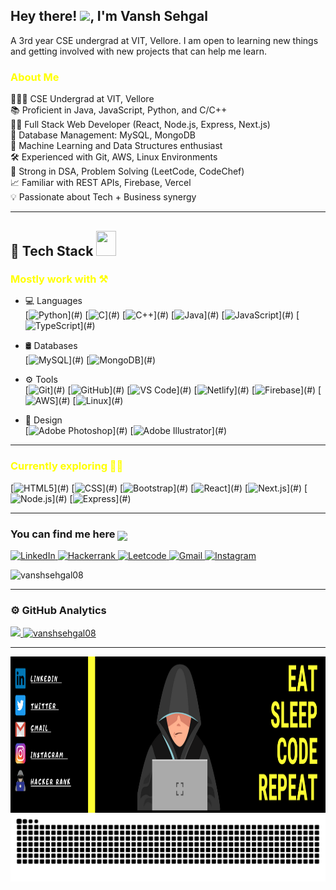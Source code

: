 <h2> Hey there! <img src="https://raw.githubusercontent.com/nixin72/nixin72/master/wave.gif" width="30px">, I'm Vansh Sehgal</h2>
A 3rd year CSE undergrad at VIT, Vellore. I am open to learning new things and getting involved with new projects that can help me learn.

<h3 style="color:yellow;" > About Me </h3>  
<div>
👨🏻‍🎓 CSE Undergrad at VIT, Vellore  
<br>📚 Proficient in Java, JavaScript, Python, and C/C++  
<br>👨‍💻 Full Stack Web Developer (React, Node.js, Express, Next.js)  
<br>💾 Database Management: MySQL, MongoDB  
<br>🧠 Machine Learning and Data Structures enthusiast  
<br>🛠️ Experienced with Git, AWS, Linux Environments  
<br>🎯 Strong in DSA, Problem Solving (LeetCode, CodeChef)  
<br>📈 Familiar with REST APIs, Firebase, Vercel  
<br>💡 Passionate about Tech + Business synergy  
</div>

---

<h2> 🧰 Tech Stack <img src="https://media2.giphy.com/media/QssGEmpkyEOhBCb7e1/giphy.gif" width="32px" height="40px"> </h2>

<h3 style="color:yellow;margin-bottom: 15px;">Mostly work with ⚒️</h3>
  
- 💻 Languages  
[![Python](https://img.shields.io/badge/Python-yellow?style=for-the-badge&logo=python&logoColor=white")](#)
[![C](https://img.shields.io/badge/C-blue?style=for-the-badge&logo=c&logoColor=white")](#)
[![C++](https://img.shields.io/badge/C++-green?style=for-the-badge&logo=c%2B%2B&logoColor=white")](#)
[![Java](https://img.shields.io/badge/Java-a0631a?style=for-the-badge&logo=java&logoColor=white")](#)
[![JavaScript](https://img.shields.io/badge/JavaScript-f7df1e?style=for-the-badge&logo=javascript&logoColor=black")](#)
[![TypeScript](https://img.shields.io/badge/TypeScript-3178C6?style=for-the-badge&logo=typescript&logoColor=white")](#)

- 🛢 Databases  
[![MySQL](https://img.shields.io/badge/MySQL-red?style=for-the-badge&logo=mysql&logoColor=white")](#)
[![MongoDB](https://img.shields.io/badge/MongoDB-grey?style=for-the-badge&logo=mongodb&logoColor=white")](#)

- ⚙️ Tools  
[![Git](https://img.shields.io/badge/Git-1FA197?style=for-the-badge&logo=git&logoColor=white")](#)
[![GitHub](https://img.shields.io/badge/GitHub-1F52A1?style=for-the-badge&logo=github&logoColor=white")](#)
[![VS Code](https://img.shields.io/badge/VSCode-22ABD6?style=for-the-badge&logo=visual-studio-code&logoColor=white")](#)
[![Netlify](https://img.shields.io/badge/Netlify-000030?style=for-the-badge&logo=netlify&logoColor=white")](#)
[![Firebase](https://img.shields.io/badge/Firebase-F5820D?style=for-the-badge&logo=firebase&logoColor=white")](#)
[![AWS](https://img.shields.io/badge/AWS-232F3E?style=for-the-badge&logo=amazon-aws&logoColor=white")](#)
[![Linux](https://img.shields.io/badge/Linux-000000?style=for-the-badge&logo=linux&logoColor=white")](#)

- 🎨 Design  
[![Adobe Photoshop](https://img.shields.io/badge/Adobe%20Photoshop-7F4E1D?style=for-the-badge&logo=adobe-photoshop&logoColor=white")](#)
[![Adobe Illustrator](https://img.shields.io/badge/Adobe%20Illustrator-256727?style=for-the-badge&logo=adobe-illustrator&logoColor=white")](#)

---

<h3 style="color:yellow;">Currently exploring 👨‍💻</h3>  

[![HTML5](https://img.shields.io/badge/HTML5-390F52?style=for-the-badge&logo=HTML5&logoColor=white")](#)
[![CSS](https://img.shields.io/badge/CSS-3F6499?style=for-the-badge&logo=CSS&logoColor=white")](#)
[![Bootstrap](https://img.shields.io/badge/Bootstrap-563D7C?style=for-the-badge&logo=bootstrap&logoColor=white")](#)
[![React](https://img.shields.io/badge/react-0D9BB8?style=for-the-badge&logo=react&logoColor=white")](#)
[![Next.js](https://img.shields.io/badge/Next.js-111111?style=for-the-badge&logo=next.js&logoColor=white")](#)
[![Node.js](https://img.shields.io/badge/node.js-30EA55?style=for-the-badge&logo=node.js&logoColor=white")](#)
[![Express](https://img.shields.io/badge/Express%20js-000000?style=for-the-badge&logo=express&logoColor=white")](#)

---

<h3>You can find me here <img src="https://github.com/hariketsheth/hariketsheth/blob/main/img/handshake.gif" height="25px" style="margin-bottom: -5px;"></h3>

<p align="left">
  <a href="https://www.linkedin.com/in/vansh-sehgal-794030220/">
    <img title="LinkedIn" src="https://img.shields.io/badge/LinkedIn-0077B5?style=for-the-badge&logo=linkedin&logoColor=white"/>
  </a>
  <a href="https://www.hackerrank.com/vanshsehgal2019">
    <img title="Hackerrank" src="https://img.shields.io/badge/-Hackerrank-2EC866?style=for-the-badge&logo=HackerRank&logoColor=white"/>
  </a>
  <a href="https://leetcode.com/vanshsehgal08/">
    <img title="Leetcode" src="https://img.shields.io/badge/leetcode-E5C61E?style=for-the-badge&logo=leetcode&logoColor=black"/>
  </a>
  <a href="mailto:connectvanshsehgal2019@gmail.com">
    <img title="Gmail" src="https://img.shields.io/badge/Gmail-D14836?style=for-the-badge&logo=gmail&logoColor=white"/>
  </a>
  <a href="https://www.instagram.com/vansh_5284/">
    <img title="Instagram" src="https://img.shields.io/badge/Instagram-%23E4405F.svg?style=for-the-badge&logo=Instagram&logoColor=white"/>
  </a>
</p>

<img src="https://komarev.com/ghpvc/?username=vanshsehgal08&label=Profile%20views&color=0e75b6&style=for-the-badge" alt="vanshsehgal08"/>


---

### ⚙️ GitHub Analytics

<p align="left">
<a href="https://github.com/vanshsehgal08">
  <img height="180em" src="https://github-readme-stats-eight-theta.vercel.app/api?username=vanshsehgal08&show_icons=true&layout=compact&theme=vision-friendly-dark&include_all_commits=true&count_private=true"/>
  <img height="180em" src="https://github-readme-streak-stats.herokuapp.com/?user=vanshsehgal08&layout=compact&theme=vision-friendly-dark" alt="vanshsehgal08"/>
</a>
</p>

---

<img align="left" width="900" height="250" src="https://github.com/vanshsehgal08/vanshsehgal08/blob/main/EAT%20SLEEP%20CODE%20REPEAT.pdf%20(1).png">
<div align="center">
  <img src="https://raw.githubusercontent.com/Saket-db/Saket-db/output/snake.svg" alt="Snake animation" />
</div>
